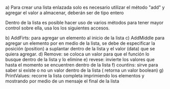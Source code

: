 a) Para crear una lista enlazada solo es necesario utilizar el método "add" y agregar el valor a almacenar, deberán ser de tipo entero

Dentro de la lista es posible hacer uso de varios métodos para tener mayor control sobre ella, usa los los siguientes accesos.

b) AddFirts: para agregar un elemento al inicio de la lista 
c) AddMiddle para agregar un elemento por en medio de la lista, se debe de especificar la posición (position) a suplantar dentro de la lista y el 
   valor (data) que se quiera agregar.
d) Remove: se coloca un valor para que el función lo busque dentro de la lista y lo elimine 
e) revese: invierte los valores que hasta el momento se encuentren dentro de la lista 
f) countins: sirve para saber si existe o no un valor dentro de la lista ( retorna un valor boolean)
g) PrintValues: recorre la lista completa imprimiendo los elementos y mostrando por medio de un mensaje el final de la lista 
